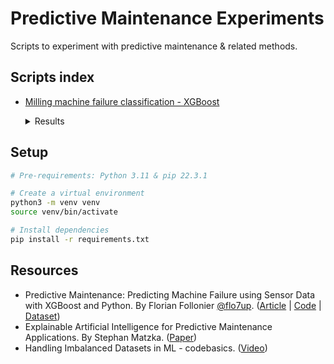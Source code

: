 # Predictive Maintenance Experiments

Scripts to experiment with predictive maintenance & related methods.

## Scripts index

- [Milling machine failure classification - XGBoost](./milling_xgboost.py)
  <details>
  <summary>Results</summary>

      Raw results - no class imbalance handling

      Class counts: Counter({0: 9652, 5: 112, 1: 95, 3: 78, 2: 45, 4: 18})
      train[raw]:  (7000, 6) (7000,)
      test[raw]:  (3000, 6) (3000,)

      XGBoost[raw] scores:
                            precision   recall  f1-score  support
              No Failure       0.99      1.00      0.99      2896
           Power Failure       0.68      0.75      0.71        28
       Tool Wear Failure       0.00      0.00      0.00        14
      Overstrain Failure       0.86      0.78      0.82        23
         Random Failures       0.00      0.00      0.00         5
      Heat Dissipation Failure 1.00      1.00      1.00        34

                accuracy                           0.99      3000
               macro avg       0.59      0.59      0.59      3000
            weighted avg       0.98      0.99      0.98      3000


      Downsampling results

      Class counts: Counter({0: 18, 1: 18, 2: 18, 3: 18, 4: 18, 5: 18})
      train[downsampling]:  (75, 6) (75,)
      test[downsampling]:  (33, 6) (33,)

      XGBoost[downsampling] scores:
                          precision     recall   f1-score   support
              No Failure       0.43      0.50      0.46         6
           Power Failure       0.40      0.40      0.40         5
       Tool Wear Failure       1.00      1.00      1.00         5
      Overstrain Failure       0.67      0.67      0.67         6
         Random Failures       0.50      0.67      0.57         6
      Heat Dissipation Failure 1.00      0.40      0.57         5

                accuracy                           0.61        33
               macro avg       0.67      0.61      0.61        33
            weighted avg       0.65      0.61      0.61        33

      SMOTE results

      Class counts: Counter({0: 9652, 1: 9652, 2: 9652, 3: 9652, 4: 9652, 5: 9652})
      train[SMOTE]:  (40538, 6) (40538,)
      test[SMOTE]:  (17374, 6) (17374,)

      XGBoost[SMOTE] scores:
                          precision    recall   f1-score  support
              No Failure       1.00      0.96      0.98      2896
           Power Failure       1.00      1.00      1.00      2896
       Tool Wear Failure       0.98      1.00      0.99      2895
      Overstrain Failure       1.00      1.00      1.00      2896
         Random Failures       0.99      1.00      0.99      2896
      Heat Dissipation Failure 1.00      1.00      1.00      2895

                accuracy                           0.99     17374
               macro avg       0.99      0.99      0.99     17374
            weighted avg       0.99      0.99      0.99     17374

  </details>

## Setup

```bash
# Pre-requirements: Python 3.11 & pip 22.3.1

# Create a virtual environment
python3 -m venv venv
source venv/bin/activate

# Install dependencies
pip install -r requirements.txt
```

## Resources

- Predictive Maintenance: Predicting Machine Failure using Sensor Data with XGBoost and
  Python. By Florian
  Follonier [@flo7up](https://github.com/flo7up). ([Article](https://www.relataly.com/predictive-maintenance-predicting-machine-failure-with-python/10618/) | [Code](https://github.com/flo7up/relataly-public-python-tutorials/blob/master/02%20Classification/022%20Predicting%20Machine%20Malfunction%20of%20Milling%20Machines%20in%20Python.ipynb) | [Dataset](https://archive.ics.uci.edu/dataset/601/ai4i+2020+predictive+maintenance+dataset))
- Explainable Artificial Intelligence for Predictive Maintenance Applications. By Stephan
  Matzka. ([Paper](https://github.com/linomp/pdm-experiments/files/12337616/matzka2020.pdf))
- Handling Imbalanced Datasets in ML - codebasics. ([Video](https://www.youtube.com/watch?v=JnlM4yLFNuo))